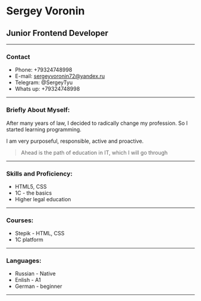 # Sergey Voronin
## Junior Frontend Developer
****************************
### Contact
- Phone: +79324748998
- E-mail: sergeyvoronin72@yandex.ru
- Telegram: @SergeyTyu
- Whats up: +79324748998
****************************
### Briefly About Myself:
After many years of law, I decided to radically change my profession. So I started learning programming.

I am very purposeful, responsible, active and proactive.
> Ahead is the path of education in IT, which I will go through
****************************

### Skills and Proficiency:
- HTML5, CSS
- 1C - the basics
- Higher legal education
****************************

### Courses:
- Stepik - HTML, CSS
- 1С platform
****************************

### Languages:
- Russian - Native
- Enlish - A1
- German - beginner
****************************